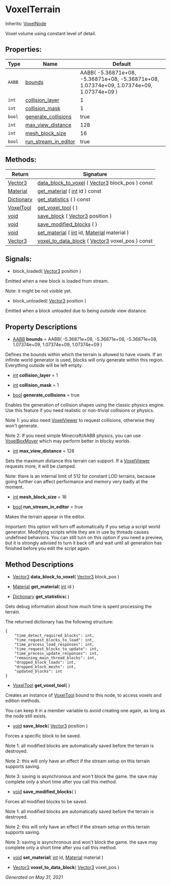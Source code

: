 # VoxelTerrain

Inherits: [VoxelNode](VoxelNode.md)


Voxel volume using constant level of detail.

## Properties:


Type    | Name                                             | Default
------- | ------------------------------------------------ | ----------------------------------------------------------------------------------------
`AABB`  | [bounds](#i_bounds)                              | AABB( -5.36871e+08, -5.36871e+08, -5.36871e+08, 1.07374e+09, 1.07374e+09, 1.07374e+09 )
`int`   | [collision_layer](#i_collision_layer)            | 1
`int`   | [collision_mask](#i_collision_mask)              | 1
`bool`  | [generate_collisions](#i_generate_collisions)    | true
`int`   | [max_view_distance](#i_max_view_distance)        | 128
`int`   | [mesh_block_size](#i_mesh_block_size)            | 16
`bool`  | [run_stream_in_editor](#i_run_stream_in_editor)  | true
<p></p>

## Methods:


Return                                                                              | Signature
----------------------------------------------------------------------------------- | ------------------------------------------------------------------------------------------------------------------------------------------------------------------------------------------------------
[Vector3](https://docs.godotengine.org/en/stable/classes/class_vector3.html)        | [data_block_to_voxel](#i_data_block_to_voxel) ( [Vector3](https://docs.godotengine.org/en/stable/classes/class_vector3.html) block_pos ) const
[Material](https://docs.godotengine.org/en/stable/classes/class_material.html)      | [get_material](#i_get_material) ( [int](https://docs.godotengine.org/en/stable/classes/class_int.html) id ) const
[Dictionary](https://docs.godotengine.org/en/stable/classes/class_dictionary.html)  | [get_statistics](#i_get_statistics) ( ) const
[VoxelTool](VoxelTool.md)                                                           | [get_voxel_tool](#i_get_voxel_tool) ( )
[void](#)                                                                           | [save_block](#i_save_block) ( [Vector3](https://docs.godotengine.org/en/stable/classes/class_vector3.html) position )
[void](#)                                                                           | [save_modified_blocks](#i_save_modified_blocks) ( )
[void](#)                                                                           | [set_material](#i_set_material) ( [int](https://docs.godotengine.org/en/stable/classes/class_int.html) id, [Material](https://docs.godotengine.org/en/stable/classes/class_material.html) material )
[Vector3](https://docs.godotengine.org/en/stable/classes/class_vector3.html)        | [voxel_to_data_block](#i_voxel_to_data_block) ( [Vector3](https://docs.godotengine.org/en/stable/classes/class_vector3.html) voxel_pos ) const
<p></p>

## Signals:

- block_loaded( [Vector3](https://docs.godotengine.org/en/stable/classes/class_vector3.html) position )

Emitted when a new block is loaded from stream.

Note: it might be not visible yet.

- block_unloaded( [Vector3](https://docs.godotengine.org/en/stable/classes/class_vector3.html) position )

Emitted when a block unloaded due to being outside view distance.

## Property Descriptions

- [AABB](https://docs.godotengine.org/en/stable/classes/class_aabb.html)<span id="i_bounds"></span> **bounds** = AABB( -5.36871e+08, -5.36871e+08, -5.36871e+08, 1.07374e+09, 1.07374e+09, 1.07374e+09 )

Defines the bounds within which the terrain is allowed to have voxels. If an infinite world generator is used, blocks will only generate within this region. Everything outside will be left empty.

- [int](https://docs.godotengine.org/en/stable/classes/class_int.html)<span id="i_collision_layer"></span> **collision_layer** = 1


- [int](https://docs.godotengine.org/en/stable/classes/class_int.html)<span id="i_collision_mask"></span> **collision_mask** = 1


- [bool](https://docs.godotengine.org/en/stable/classes/class_bool.html)<span id="i_generate_collisions"></span> **generate_collisions** = true

Enables the generation of collision shapes using the classic physics engine. Use this feature if you need realistic or non-trivial collisions or physics.

Note 1: you also need [VoxelViewer](VoxelViewer.md) to request collisions, otherwise they won't generate.

Note 2: If you need simple Minecraft/AABB physics, you can use [VoxelBoxMover](VoxelBoxMover.md) which may perform better in blocky worlds.

- [int](https://docs.godotengine.org/en/stable/classes/class_int.html)<span id="i_max_view_distance"></span> **max_view_distance** = 128

Sets the maximum distance this terrain can support. If a [VoxelViewer](VoxelViewer.md) requests more, it will be clamped.

Note: there is an internal limit of 512 for constant LOD terrains, because going further can affect performance and memory very badly at the moment.

- [int](https://docs.godotengine.org/en/stable/classes/class_int.html)<span id="i_mesh_block_size"></span> **mesh_block_size** = 16


- [bool](https://docs.godotengine.org/en/stable/classes/class_bool.html)<span id="i_run_stream_in_editor"></span> **run_stream_in_editor** = true

Makes the terrain appear in the editor.

Important: this option will turn off automatically if you setup a script world generator. Modifying scripts while they are in use by threads causes undefined behaviors. You can still turn on this option if you need a preview, but it is strongly advised to turn it back off and wait until all generation has finished before you edit the script again.

## Method Descriptions

- [Vector3](https://docs.godotengine.org/en/stable/classes/class_vector3.html)<span id="i_data_block_to_voxel"></span> **data_block_to_voxel**( [Vector3](https://docs.godotengine.org/en/stable/classes/class_vector3.html) block_pos )


- [Material](https://docs.godotengine.org/en/stable/classes/class_material.html)<span id="i_get_material"></span> **get_material**( [int](https://docs.godotengine.org/en/stable/classes/class_int.html) id )


- [Dictionary](https://docs.godotengine.org/en/stable/classes/class_dictionary.html)<span id="i_get_statistics"></span> **get_statistics**( )

Gets debug information about how much time is spent processing the terrain.

The returned dictionary has the following structure:

```gdscript
{
	"time_detect_required_blocks": int,
	"time_request_blocks_to_load": int,
	"time_process_load_responses": int,
	"time_request_blocks_to_update": int,
	"time_process_update_responses": int,
	"remaining_main_thread_blocks": int,
	"dropped_block_loads": int,
	"dropped_block_meshs": int,
	"updated_blocks": int
}

```

- [VoxelTool](VoxelTool.md)<span id="i_get_voxel_tool"></span> **get_voxel_tool**( )

Creates an instance of [VoxelTool](VoxelTool.md) bound to this node, to access voxels and edition methods.

You can keep it in a member variable to avoid creating one again, as long as the node still exists.

- [void](#)<span id="i_save_block"></span> **save_block**( [Vector3](https://docs.godotengine.org/en/stable/classes/class_vector3.html) position )

Forces a specific block to be saved.

Note 1: all modified blocks are automatically saved before the terrain is destroyed.

Note 2: this will only have an effect if the stream setup on this terrain supports saving.

Note 3: saving is asynchronous and won't block the game. the save may complete only a short time after you call this method.

- [void](#)<span id="i_save_modified_blocks"></span> **save_modified_blocks**( )

Forces all modified blocks to be saved.

Note 1: all modified blocks are automatically saved before the terrain is destroyed.

Note 2: this will only have an effect if the stream setup on this terrain supports saving.

Note 3: saving is asynchronous and won't block the game. the save may complete only a short time after you call this method.

- [void](#)<span id="i_set_material"></span> **set_material**( [int](https://docs.godotengine.org/en/stable/classes/class_int.html) id, [Material](https://docs.godotengine.org/en/stable/classes/class_material.html) material )


- [Vector3](https://docs.godotengine.org/en/stable/classes/class_vector3.html)<span id="i_voxel_to_data_block"></span> **voxel_to_data_block**( [Vector3](https://docs.godotengine.org/en/stable/classes/class_vector3.html) voxel_pos )


_Generated on May 31, 2021_
